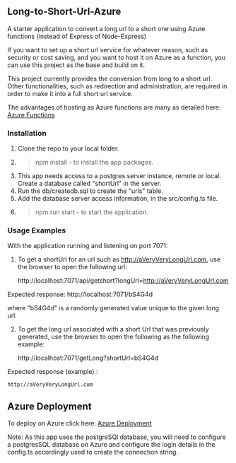 ## Long-to-Short-Url-Azure

A starter application to convert a long url to a short one using Azure functions (instead of Express of Node-Express)

If you want to set up a short url service for whatever reason, such as security or cost saving, and you want to host it on Azure as a function, you can use this project as the base and build on it. 

This project currently provides the conversion from long to a short url. Other functionalities, such as redirection and administration, are required in order to make it into a full short url service. 

The advantages of hosting as Azure functions are many as detailed here: [Azure Functions](https://azure.microsoft.com/en-us/services/functions/)

### Installation
1. Clone the repo to your local folder. 
2. > npm install - to install the app packages. 
3. This app needs access to a postgres server instance, remote or local. Create a database called "shortUrl" in the server. 
4. Run the db/createdb.sql to create the "urls" table. 
5. Add the database server access information, in the src/config.ts file. 
6. > npm run start - to start the application. 

### Usage Examples
With the application running and listening on port 7071: 
1. To get a shortUrl for an url such as http://aVeryVeryLongUrl.com, use the browser to open the following url:

    http://localhost:7071/api/getshort?longUrl=http://aVeryVeryLongUrl.com

Expected response: 
    http://localhost:7071/bS4G4d

where "bS4G4d" is a randomly generated value unique to the given long url. 

2. To get the long url associated with a short Url that was previously generated, use the browser to open the following as the following example:

    http://localhost:7071/getLong?shortUrl=bS4G4d

Expected response (example) :

    http://aVeryVeryLongUrl.com


## Azure Deployment
To deploy on Azure click here: [Azure Deployment](https://docs.microsoft.com/en-us/azure/azure-functions/functions-create-first-function-vs-code?pivots=programming-language-typescript)

Note: As this app uses the postgreSQl database, you will need to configure a postgresSQL database on Azure and configure the login details in the config.ts accordingly used to create the connection string. 
